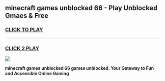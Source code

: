 
## minecraft games unblocked 66 - Play Unblocked Gmaes & Free
<h3>
<a href="https://news.freeplayer.one?title=minecraft_games_unblocked_66&ref=23F">CLICK TO PLAY</a></h3>
<hr>

<h3>
<a href="https://news.freeplayer.one?title=minecraft_games_unblocked_66&ref=23F">CLICK 2 PLAY</a>
  
</h3>

<a href="https://news.freeplayer.one?title=minecraft_games_unblocked_66&ref=23F/"><img src="https://clearcache.store/games.png"></a>


**minecraft games unblocked 66 games unblocked: Your Gateway to Fun and Accessible Online Gaming**
